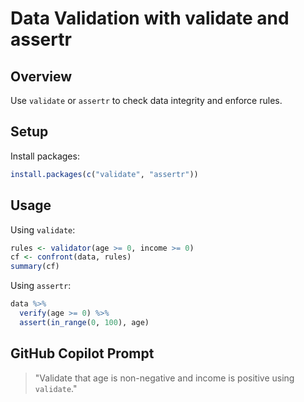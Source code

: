 # Data Validation with validate and assertr

## Overview
Use `validate` or `assertr` to check data integrity and enforce rules.

## Setup

Install packages:

```r
install.packages(c("validate", "assertr"))
```

## Usage

Using `validate`:

```r
rules <- validator(age >= 0, income >= 0)
cf <- confront(data, rules)
summary(cf)
```

Using `assertr`:

```r
data %>%
  verify(age >= 0) %>%
  assert(in_range(0, 100), age)
```

## GitHub Copilot Prompt

> "Validate that age is non-negative and income is positive using `validate`."
